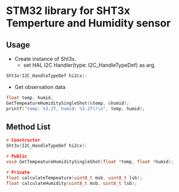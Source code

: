 # STM32 library for SHT3x Temperture and Humidity sensor

## Usage
- Create instance of Sht3x.
  - set HAL I2C Handler(type: I2C_HandleTypeDef) as arg.
```cpp
Sht3x(I2C_HandleTypeDef hi2cx):
```
- Get observation data
```cpp
float temp, humid;
GetTempeatureHumiditySingleShot(&temp, &humid);
printf("temp: %3.2f, humid: %3.2f\r\n", temp, humid);
```

## Method List
```cpp
# Constructor
Sht3x(I2C_HandleTypeDef hi2cx):

# Public
void GetTempeatureHumiditySingleShot(float *temp, float *humid);

# Private
float calculateTempeature(uint8_t msb, uint8_t lsb);
float calculateHumidity(uint8_t msb, uint8_t lsb);
```
